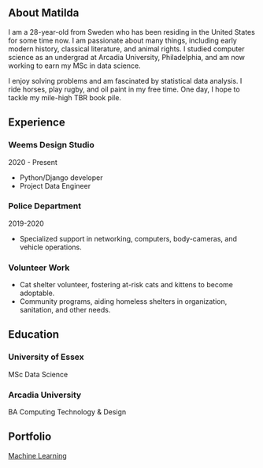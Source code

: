 

## About Matilda
I am a 28-year-old from Sweden who has been residing in the United States for some time now. I am passionate about many things, including early modern history, classical literature, and animal rights. I studied computer science as an undergrad at Arcadia University, Philadelphia, and am now working to earn my MSc in data science. 

I enjoy solving problems and am fascinated by statistical data analysis. I ride horses, play rugby, and oil paint in my free time. One day, I hope to tackle my mile-high TBR book pile. 

## Experience
### Weems Design Studio
2020 - Present
- Python/Django developer
- Project Data Engineer

### Police Department
2019-2020
- Specialized support in networking, computers, body-cameras, and vehicle operations.

### Volunteer Work
- Cat shelter volunteer, fostering at-risk cats and kittens to become adoptable.
- Community programs, aiding homeless shelters in organization, sanitation, and other needs.

## Education
### University of Essex 
  MSc Data Science
### Arcadia University
  BA Computing Technology & Design

## Portfolio
[Machine Learning](/ML/)

